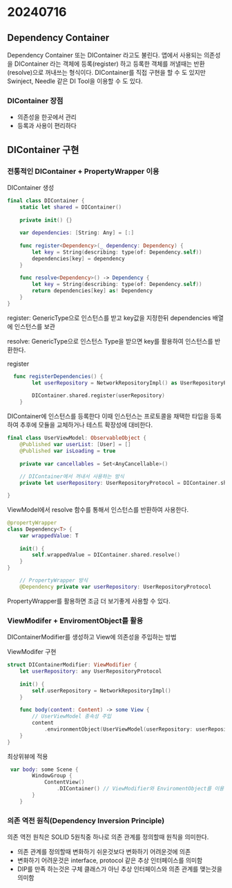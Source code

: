 # 20240716

## Dependency Container

Dependency Container 또는 DIContainer 라고도 불린다. 앱에서 사용되는 의존성을 DIContainer 라는 객체에 등록(register) 하고 등록한 객체를 꺼낼때는 반환(resolve)으로 꺼내쓰는 형식이다. DIContainer를 직접 구현을 할 수 도 있지만 Swinject, Needle 같은 DI Tool을 이용할 수 도 있다.

### DIContainer 장점

- 의존성을 한곳에서 관리
- 등록과 사용이 편리하다

## DIContainer 구현

### 전통적인 DIContainer + PropertyWrapper 이용

DIContainer 생성

```swift
final class DIContainer {
    static let shared = DIContainer()
    
    private init() {}
    
    var dependencies: [String: Any] = [:]
    
    func register<Dependency>(_ dependency: Dependency) {
        let key = String(describing: type(of: Dependency.self))
        dependencies[key] = dependency
    }
    
    func resolve<Dependency>() -> Dependency {
        let key = String(describing: type(of: Dependency.self))
        return dependencies[key] as! Dependency
    }
}
```

register: GenericType으로 인스턴스를 받고 key값을 지정한뒤 dependencies 배열에 인스턴스를 보관

resolve: GenericType으로 인스턴스 Type을 받으면 key를 활용하여 인스턴스를 반환한다.

register

```swift
  func registerDependencies() {        
        let userRepository = NetworkRepositoryImpl() as UserRepositoryProtocol
        
        DIContainer.shared.register(userRepository)
    }
```

 DIContainer에 인스턴스를 등록한다 이때 인스턴스는 프로토콜을 채택한 타입을 등록하여 추후에 모듈을 교체하거나 테스트 확장성에 대비한다.

```swift
final class UserViewModel: ObservableObject {
    @Published var userList: [User] = []
    @Published var isLoading = true
    
    private var cancellables = Set<AnyCancellable>()
    
    // DIContainer에서 꺼내서 사용하는 방식
    private let userRepository: UserRepositoryProtocol = DIContainer.shared.resolve()

}
```

ViewModel에서 resolve 함수를 통해서 인스턴스를 반환하여 사용한다.

```swift
@propertyWrapper
class Dependency<T> {
    var wrappedValue: T
    
    init() {
        self.wrappedValue = DIContainer.shared.resolve()
    }
}
```

```swift
    // PropertyWrapper 방식
    @Dependency private var userRepository: UserRepositoryProtocol
```

PropertyWrapper를 활용하면 조금 더 보기좋게 사용할 수 있다.

### ViewModifer + EnviromentObject를 활용

DIContainerModifier를 생성하고 View에 의존성을 주입하는 방법

ViewModifer 구현

```swift
struct DIContainerModifier: ViewModifier {
    let userRepository: any UserRepositoryProtocol
    
    init() {
        self.userRepository = NetworkRepositoryImpl()
    }
    
    func body(content: Content) -> some View {
        // UserViewModel 종속성 주입
        content
            .environmentObject(UserViewModel(userRepository: userRepository))
    }
}
```

최상위뷰에 적용

```swift
 var body: some Scene {
        WindowGroup {
            ContentView()
                .DIContainer() // ViewModifier와 EnviromentObject를 이용한 종속성 주입                
        }
    }
```

### 의존 역전 원칙(Dependency Inversion Principle)

의존 역전 원칙은 SOLID 5원칙중 하나로 의존 관계를 정의할때 원칙을 의미한다.

- 의존 관계를 정의할때 변화하기 쉬운것보다 변화하기 어려운것에 의존
- 변화하기 어려운것은 interface, protocol 같은 추상 인터페이스를 의미함
- DIP를 만족 하는것은 구체 클래스가 아닌 추상 인터페이스와 의존 관계를 맺는것을 의미함